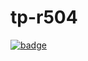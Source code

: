 # tp-r504

[![badge](https://github.com/peixoart/tp-r504/actions/workflows/pytest.yml/badge.svg)](https://github.com/peixoart/tp-r504/actions)